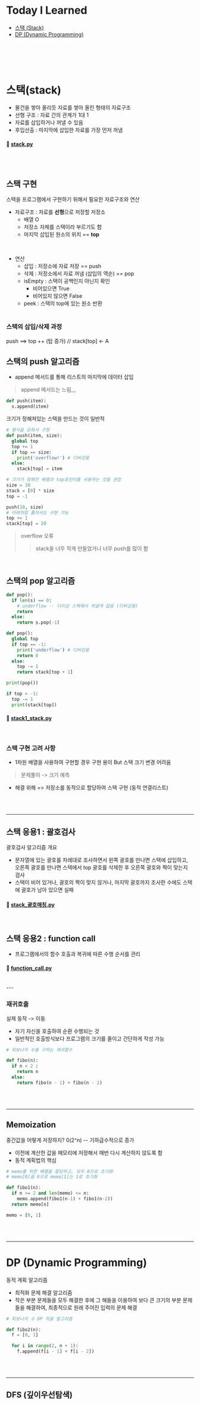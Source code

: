 # Today I Learned
- [스택 (Stack)](#스택stack)
- [DP (Dynamic Programming)](#dp-dynamic-programming)



<br/><br/>
--- 

# 스택(stack)

- 물건을 쌓아 올리듯 자료를 쌓아 올린 형태의 자료구조
- 선형 구조 : 자료 간의 관계가 1대 1
- 자료를 삽입하거나 꺼낼 수 있음
- 후입선출 : 마지막에 삽입한 자료를 가장 먼저 꺼냄
 #### 🔗 [stack.py](https://github.com/Yonghyunc/TIL/blob/master/code/stack.py)
<br/><br/>

## 스택 구현
스택을 프로그램에서 구현하기 위해서 필요한 자료구조와 연산
<br/>

- 자료구조 : 자료를 **선형**으로 저장할 저장소
  - 배열 O
  - 저장소 자체를 스택이라 부르기도 함
  - 마지막 삽입된 원소의 위치 == **top**
<br/>

- 연산
  - 삽입 : 저장소에 자료 저장 == push
  - 삭제 : 저장소에서 자료 꺼냄 (삽입의 역순)  == pop
  - isEmpty : 스택이 공백인지 아닌지 확인
    - 비어있으면 True
    - 비어있지 않으면 False
  - peek : 스택의 top에 있는 원소 반환
<br/><br/>

### 스택의 삽입/삭제 과정
push ==> top ++ (탑 증가) // stack[top] <- A
<br/>

## 스택의 push 알고리즘
- append 메서드를 통해 리스트의 마지막에 데이터 삽입
> append 메서드는 느림,,,
``` python
def push(item):
  s.append(item)
```
크기가 정해져있는 스택을 만드는 것이 일반적
``` python
# 형식을 갖춰서 구현
def push(item, size):
  global top
  top += 1
  if top == size:
    print('overflow!') # 디버깅용
  else:
    stack[top] = item

# 크기가 정해진 배열과 top포인터를 사용하는 것을 권장
size = 10
stack = [0] * size
top = -1

push(10, size)
# 아래처럼 풀어서도 구현 가능
top += 1
stack[top] = 20
```

> overflow 오류
>> stack을 너무 작게 만들었거나
>> 너무 push를 많이 함

<br/>

## 스택의 pop 알고리즘
``` python
def pop():
  if len(s) == 0:
    # underflow -- 더이상 스택에서 꺼낼게 없음 (디버깅용)
    return
  else:
    return s.pop(-1)
```

``` python
def pop():
  global top
  if top == -1:
    print('underflow') # 디버깅용
    return 0
  else:
    top -= 1
    return stack[top + 1]

print(pop())

if top > -1:
  top -= 1
  print(stack[top])
```
 #### 🔗 [stack1_stack.py](https://github.com/Yonghyunc/TIL/blob/master/code/stack1_stack.py)


<br/>

 ### 스택 구현 고려 사항
 - 1차원 배열을 사용하여 구현할 경우 구현 용이 But 스택 크기 변경 어려움
> 문제풀이 -> 크기 예측
- 해결 위해 => 저장소를 동적으로 할당하여 스택 구현 (동적 연결리스트)

<br/><br/>

---

## 스택 응용1 : 괄호검사
괄호검사 알고리즘 개요
- 문자열에 있는 괄호를 차례대로 조사하면서 왼쪽 괄호를 만나면 스택에 삽입하고, 오른쪽 괄호를 만나면 스택에서 top 괄호를 삭제한 후 오른쪽 괄호와 짝이 맞는지 검사
- 스택이 비어 있거나, 괄호의 짝이 맞지 않거나, 마지막 괄호까지 조사한 수에도 스택에 괄호가 남아 있으면 실패

#### 🔗 [stack_괄호매칭.py](https://github.com/Yonghyunc/TIL/blob/master/code/stack_%EA%B4%84%ED%98%B8%EB%A7%A4%EC%B9%AD.py)


<br/>

## 스택 응용2 : function call 
- 프로그램에서의 함수 호출과 복귀에 따른 수행 순서를 관리

#### 🔗 [function_call.py](https://github.com/Yonghyunc/TIL/blob/master/code/function_call.py)

<br/>
---

### 재귀호출
실제 동작 -> 이동
- 자기 자신을 호출하여 순환 수행되는 것
- 일반적인 호출방식보다 프로그램의 크기를 줄이고 간단하게 작성 가능

``` python
# 피보나치 수를 구하는 재귀함수

def fibo(n):
  if n < 2 :
    return n
  else:
    return fibo(n - 1) + fibo(n - 2)
```



<br/><br/>

---
## Memoization
중간값을 어떻게 저장하지?
0(2^n) -- 기하급수적으로 증가

- 이전에 계산한 값을 메모리에 저장해서 매번 다시 계산하지 않도록 함
- 동적 계획법의 핵심

``` python
# memo를 위한 배열을 할당하고, 모두 0으로 초기화
# memo[0]을 0으로 memo[1]는 1로 초기화

def fibo1(n):
  if n >= 2 and len(memo) <= n:
    memo.append(fibo1(n-1) + fibo1(n-2))
  return memo[n]

memo = [0, 1]
```

<br/><br/>

---
# DP (Dynamic Programming)
동적 계획 알고리즘
- 최적화 문제 해결 알고리즘
- 작은 부분 문제들을 모두 해결한 후에 그 해들을 이용하여 보다 큰 크기의 부분 문제들을 해결하여, 최종적으로 원래 주어진 입력의 문제 해결

``` python
# 피보나치 수 DP 적용 알고리즘

def fibo2(n):
  f = [0, 1]

  for i in range(2, n + 1):
    f.append(f[i - 1] + f[i - 2])
```


<br/><br/>

--- 
## DFS (깊이우선탐색)
